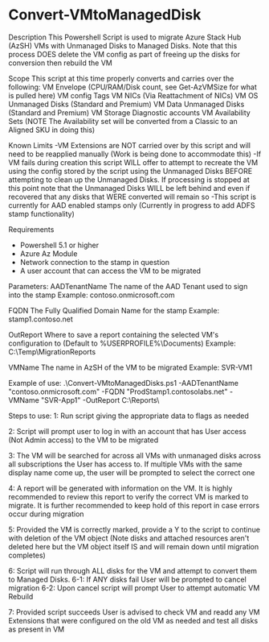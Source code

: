 # Convert-VMtoManagedDisk
Description
This Powershell Script is used to migrate Azure Stack Hub (AzSH) VMs with Unmanaged Disks to Managed Disks.
Note that this process DOES delete the VM config as part of freeing up the disks for conversion then rebuild the VM

Scope
This script at this time properly converts and carries over the following:
VM Envelope (CPU/RAM/Disk count, see Get-AzVMSize for what is pulled here)
VM config Tags
VM NICs (Via Reattachment of NICs)
VM OS Unmanaged Disks (Standard and Premium)
VM Data Unmanaged Disks (Standard and Premium)
VM Storage Diagnostic accounts
VM Availability Sets (NOTE The Availability set will be converted from a Classic to an Aligned SKU in doing this)

Known Limits
-VM Extensions are NOT carried over by this script and will need to be reapplied manually (Work is being done to accommodate this)
-If VM fails during creation this script WILL offer to attempt to recreate the VM using the config stored by the script using the Unmanaged Disks BEFORE attempting to clean up the Unmanaged Disks. If processing is stopped at this point note that the Unmanaged Disks WILL be left behind and even if recovered that any disks that WERE converted will remain so
-This script is currently for AAD enabled stamps only (Currently in progress to add ADFS stamp functionality)

Requirements
- Powershell 5.1 or higher
- Azure Az Module
- Network connection to the stamp in question
- A user account that can access the VM to be migrated

Parameters:
AADTenantName 
The name of the AAD Tenant used to sign into the stamp
Example: contoso.onmicrosoft.com

FQDN
The Fully Qualified Domain Name for the stamp
Example: stamp1.contoso.net

OutReport
Where to save a report containing the selected VM's configuration to (Default to %USERPROFILE%\Documents)
Example: C:\Temp\MigrationReports

VMName
The name in AzSH of the VM to be migrated
Example: SVR-VM1

Example of use:
.\Convert-VMtoManagedDisks.ps1 -AADTenantName "contoso.onmicrosoft.com"   -FQDN "ProdStamp1.contosolabs.net" -VMName "SVR-App1"  -OutReport C:\Reports\

Steps to use:
1: Run script giving the appropriate data to flags as needed

2: Script will prompt user to log in with an account that has User access (Not Admin access) to the VM to be migrated

3: The VM will be searched for across all VMs with unmanaged disks across all subscriptions the User has access to. If multiple VMs with the same display name come up, the user will be prompted to select the correct one

4: A report will be generated with information on the VM. It is highly recommended to review this report to verify the correct VM is marked to migrate. It is further recommended to keep hold of this report in case errors occur during migration

5: Provided the VM is correctly marked, provide a Y to the script to continue with deletion of the VM object (Note disks and attached resources aren't deleted here but the VM object itself IS and will remain down until migration completes)

6: Script will run through ALL disks for the VM and attempt to convert them to Managed Disks.
6-1: If ANY disks fail User will be prompted to cancel migration
6-2: Upon cancel script will prompt User to attempt automatic VM Rebuild

7: Provided script succeeds User is advised to check VM and readd any VM Extensions that were configured on the old VM as needed and test all disks as present in VM